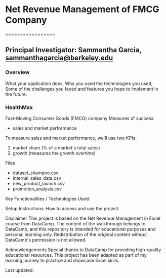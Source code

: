 # Net Revenue Management of FMCG Company
=================


## Principal Investigator: Sammantha Garcia, sammanthagarcia@berkeley.edu

### Overview
What your application does,
Why you used the technologies you used,
Some of the challenges you faced and features you hope to implement in the future.
### HealthMax 
Fast-Moving Consumer Goods (FMCG) company 
Measures of success: 
- sales and market performance

To measure sales and market performance, we'll use two KPIs: 
1. market share (% of a market's total sales)
2. growth (measures the growth overtime)

Files 
- dataset_shampoo.csv
- internal_sales_data.csv
- new_product_launch.csv
- promotion_analysis.csv

Key Functionalities / Technologies Used: 

Setup Instructions: How to access and use the project.

Disclaimer
This project is based on the Net Revenue Management in Excel course from DataCamp. The content of the walkthrough belongs to DataCamp, and this repository is intended for educational purposes and personal learning only. Redistribution of the original content without DataCamp's permission is not allowed.

Acknowledgements
Special thanks to DataCamp for providing high-quality educational resources. This project has been adapted as part of my learning journey to practice and showcase Excel skills.

Last updated: 

